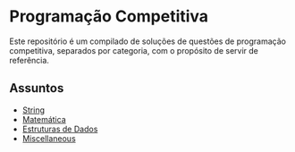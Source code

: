 # Programação Competitiva

Este repositório é um compilado de soluções de questões de programação competitiva, separados por categoria, com o propósito de servir de referência.

## Assuntos
- [String](string/README.md)
- [Matemática](matematica/README.md)
- [Estruturas de Dados](estruturas/README.md)
- [Miscellaneous](miscellaneous/README.md)

